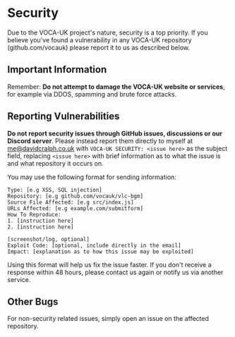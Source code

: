 # Security
Due to the VOCA-UK project's nature, security is a top priority. If you believe you've found a vulnerability in any VOCA-UK repository (github.com/vocauk) please 
report it to us as described below.

## Important Information
Remember: **Do not attempt to damage the VOCA-UK website or services**, for example via DDOS, spamming and brute force attacks.

## Reporting Vulnerabilities
**Do not report security issues through GitHub issues, discussions or our Discord server**.
Please instead report them directly to myself at me@davidcralph.co.uk with ``VOCA-UK SECURITY: <issue here>`` as the subject field, replacing ``<issue here>`` with brief information as to what the issue is 
and what repository it occurs on.

You may use the following format for sending information:
```
Type: [e.g XSS, SQL injection]
Repository: [e.g github.com/vocauk/vlc-bgm]
Source File Affected: [e.g src/index.js]
URLs Affected: [e.g example.com/submitform]
How To Reproduce:
1. [instruction here]
2. [instruction here]

[screenshot/log, optional]
Exploit Code: [optional, include directly in the email]
Impact: [explanation as to how this issue may be exploited]
```

Using this format will help us fix the issue faster. If you don't receive a response within 48 hours, please contact us again or notify us via another service.

## Other Bugs
For non-security related issues, simply open an issue on the affected repository.
